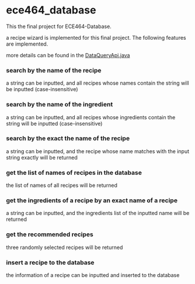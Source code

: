 # ece464_database
This the final project for ECE464-Database.

a recipe wizard is implemented for this final project. The following features are implemented.

more details can be found in the [DataQueryApi.java](./RecipeWizard/src/main/java/com/ece464/recipewizard/Controller/DataQueryApi.java) 
### search by the name of the recipe
a string can be inputted, and all recipes whose names contain the string will be inputted (case-insensitive)

### search by the name of the ingredient
a string can be inputted, and all recipes whose ingredients contain the string will be inputted (case-insensitive)

### search by the exact the name of the recipe
a string can be inputted, and the recipe whose name matches with the input string exactly will be returned

### get the list of names of recipes in the database
the list of names of all recipes will be returned

### get the ingredients of a recipe by an exact name of a recipe
a string can be inputted, and the ingredients list of the inputted name will be returned

### get the recommended recipes
three randomly selected recipes will be returned

### insert a recipe to the database
the information of a recipe can be inputted and inserted to the database

